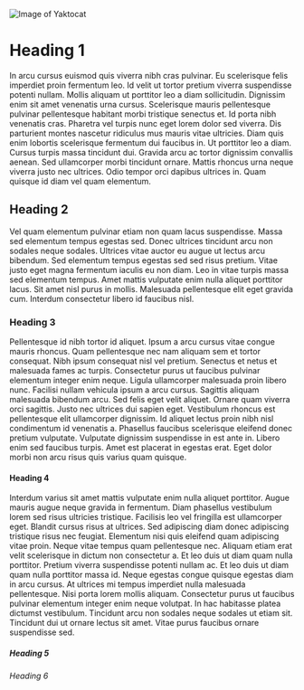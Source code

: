 ![Image of Yaktocat](https://octodex.github.com/images/yaktocat.png)

# Heading 1
In arcu cursus euismod quis viverra nibh cras pulvinar. Eu scelerisque felis imperdiet proin fermentum leo. Id velit ut tortor pretium viverra suspendisse potenti nullam. Mollis aliquam ut porttitor leo a diam sollicitudin. Dignissim enim sit amet venenatis urna cursus. Scelerisque mauris pellentesque pulvinar pellentesque habitant morbi tristique senectus et. Id porta nibh venenatis cras. Pharetra vel turpis nunc eget lorem dolor sed viverra. Dis parturient montes nascetur ridiculus mus mauris vitae ultricies. Diam quis enim lobortis scelerisque fermentum dui faucibus in. Ut porttitor leo a diam. Cursus turpis massa tincidunt dui. Gravida arcu ac tortor dignissim convallis aenean. Sed ullamcorper morbi tincidunt ornare. Mattis rhoncus urna neque viverra justo nec ultrices. Odio tempor orci dapibus ultrices in. Quam quisque id diam vel quam elementum.

## Heading 2
Vel quam elementum pulvinar etiam non quam lacus suspendisse. Massa sed elementum tempus egestas sed. Donec ultrices tincidunt arcu non sodales neque sodales. Ultrices vitae auctor eu augue ut lectus arcu bibendum. Sed elementum tempus egestas sed sed risus pretium. Vitae justo eget magna fermentum iaculis eu non diam. Leo in vitae turpis massa sed elementum tempus. Amet mattis vulputate enim nulla aliquet porttitor lacus. Sit amet nisl purus in mollis. Malesuada pellentesque elit eget gravida cum. Interdum consectetur libero id faucibus nisl.

### Heading 3
Pellentesque id nibh tortor id aliquet. Ipsum a arcu cursus vitae congue mauris rhoncus. Quam pellentesque nec nam aliquam sem et tortor consequat. Nibh ipsum consequat nisl vel pretium. Senectus et netus et malesuada fames ac turpis. Consectetur purus ut faucibus pulvinar elementum integer enim neque. Ligula ullamcorper malesuada proin libero nunc. Facilisi nullam vehicula ipsum a arcu cursus. Sagittis aliquam malesuada bibendum arcu. Sed felis eget velit aliquet. Ornare quam viverra orci sagittis. Justo nec ultrices dui sapien eget. Vestibulum rhoncus est pellentesque elit ullamcorper dignissim. Id aliquet lectus proin nibh nisl condimentum id venenatis a. Phasellus faucibus scelerisque eleifend donec pretium vulputate. Vulputate dignissim suspendisse in est ante in. Libero enim sed faucibus turpis. Amet est placerat in egestas erat. Eget dolor morbi non arcu risus quis varius quam quisque.

#### Heading 4
Interdum varius sit amet mattis vulputate enim nulla aliquet porttitor. Augue mauris augue neque gravida in fermentum. Diam phasellus vestibulum lorem sed risus ultricies tristique. Facilisis leo vel fringilla est ullamcorper eget. Blandit cursus risus at ultrices. Sed adipiscing diam donec adipiscing tristique risus nec feugiat. Elementum nisi quis eleifend quam adipiscing vitae proin. Neque vitae tempus quam pellentesque nec. Aliquam etiam erat velit scelerisque in dictum non consectetur a. Et leo duis ut diam quam nulla porttitor. Pretium viverra suspendisse potenti nullam ac. Et leo duis ut diam quam nulla porttitor massa id. Neque egestas congue quisque egestas diam in arcu cursus. At ultrices mi tempus imperdiet nulla malesuada pellentesque. Nisi porta lorem mollis aliquam. Consectetur purus ut faucibus pulvinar elementum integer enim neque volutpat. In hac habitasse platea dictumst vestibulum. Tincidunt arcu non sodales neque sodales ut etiam sit. Tincidunt dui ut ornare lectus sit amet. Vitae purus faucibus ornare suspendisse sed.

##### Heading 5
###### Heading 6

